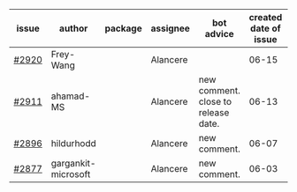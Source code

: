 | issue | author | package | assignee | bot advice | created date of issue | target release date | date from target |
| ------ | ------ | ------ | ------ | ------ | ------ | ------ | :-----: |
| [#2920](https://github.com/Azure/sdk-release-request/issues/2920) | Frey-Wang |  | Alancere |  | 06-15 | 06-22 |  |
| [#2911](https://github.com/Azure/sdk-release-request/issues/2911) | ahamad-MS |  | Alancere | new comment. close to release date.  | 06-13 | 06-15 | -1 |
| [#2896](https://github.com/Azure/sdk-release-request/issues/2896) | hildurhodd |  | Alancere | new comment. | 06-07 | 06-21 |  |
| [#2877](https://github.com/Azure/sdk-release-request/issues/2877) | gargankit-microsoft |  | Alancere | new comment. | 06-03 | 06-30 |  |
